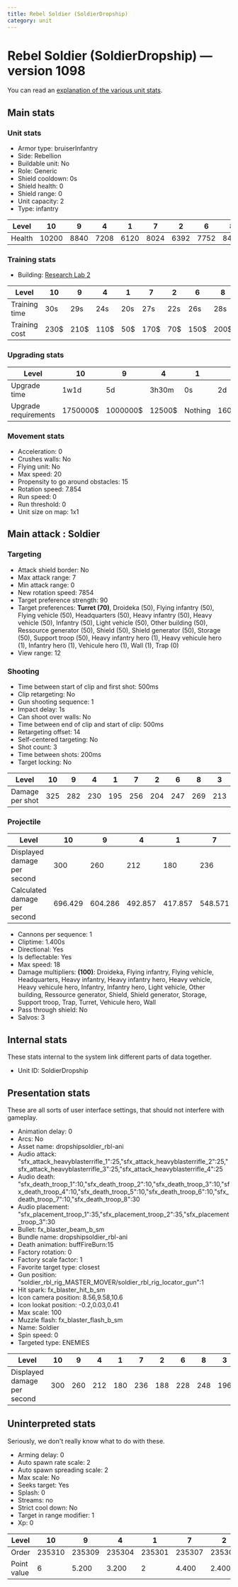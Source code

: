 ```yaml
---
title: Rebel Soldier (SoldierDropship)
category: unit
---
```


# Rebel Soldier (SoldierDropship) — version 1098

You can read an [explanation  of the various unit stats](unitexplained.md).

## Main stats

### Unit stats

  * Armor type: bruiserInfantry
  * Side: Rebellion
  * Buildable unit: No
  * Role: Generic
  * Shield cooldown: 0s
  * Shield health: 0
  * Shield range: 0
  * Unit capacity: 2
  * Type: infantry

|Level |10   |9   |4   |1   |7   |2   |6   |8   |3   |5   |
|------|-----|----|----|----|----|----|----|----|----|----|
|Health|10200|8840|7208|6120|8024|6392|7752|8432|6664|7480|


### Training stats

  * Building: [Research Lab 2](rebelOffenseLab.html)

|Level        |10  |9   |4   |1  |7   |2  |6   |8   |3  |5   |
|-------------|----|----|----|---|----|---|----|----|---|----|
|Training time|30s |29s |24s |20s|27s |22s|26s |28s |23s|25s |
|Training cost|230$|210$|110$|50$|170$|70$|150$|200$|90$|130$|


### Upgrading stats

|Level               |10      |9       |4     |1      |7      |2    |6      |8      |3    |5     |
|--------------------|--------|--------|------|-------|-------|-----|-------|-------|-----|------|
|Upgrade time        |1w1d    |5d      |3h30m |0s     |2d     |15m  |1d     |3d12h  |1h   |8h    |
|Upgrade requirements|1750000$|1000000$|12500$|Nothing|160000$|1500$|100000$|320000$|4000$|25000$|


### Movement stats

  * Acceleration: 0
  * Crushes walls: No
  * Flying unit: No
  * Max speed: 20
  * Propensity to go around obstacles: 15
  * Rotation speed: 7.854
  * Run speed: 0
  * Run threshold: 0
  * Unit size on map: 1x1

## Main attack : Soldier

### Targeting

  * Attack shield border: No
  * Max attack range: 7
  * Min attack range: 0
  * New rotation speed: 7854
  * Target preference strength: 90
  * Target preferences: **Turret (70)**, Droideka (50), Flying infantry (50), Flying vehicle (50), Headquarters (50), Heavy infantry (50), Heavy vehicle (50), Infantry (50), Light vehicle (50), Other building (50), Ressource generator (50), Shield (50), Shield generator (50), Storage (50), Support troop (50), Heavy infantry hero (1), Heavy vehicule hero (1), Infantry hero (1), Vehicule hero (1), Wall (1), Trap (0)
  * View range: 12

### Shooting

  * Time between start of clip and first shot: 500ms
  * Clip retargeting: No
  * Gun shooting sequence: 1
  * Impact delay: 1s
  * Can shoot over walls: No
  * Time between end of clip and start of clip: 500ms
  * Retargeting offset: 14
  * Self-centered targeting: No
  * Shot count: 3
  * Time between shots: 200ms
  * Target locking: No

|Level          |10 |9  |4  |1  |7  |2  |6  |8  |3  |5  |
|---------------|---|---|---|---|---|---|---|---|---|---|
|Damage per shot|325|282|230|195|256|204|247|269|213|239|


### Projectile

|Level                       |10     |9      |4      |1      |7      |2      |6      |8      |3      |5      |
|----------------------------|-------|-------|-------|-------|-------|-------|-------|-------|-------|-------|
|Displayed damage per second |300    |260    |212    |180    |236    |188    |228    |248    |196    |220    |
|Calculated damage per second|696.429|604.286|492.857|417.857|548.571|437.143|529.286|576.429|456.429|512.143|


  * Cannons per sequence: 1
  * Cliptime: 1.400s
  * Directional: Yes
  * Is deflectable: Yes
  * Max speed: 18
  * Damage multipliers: **(100)**: Droideka, Flying infantry, Flying vehicle, Headquarters, Heavy infantry, Heavy infantry hero, Heavy vehicle, Heavy vehicule hero, Infantry, Infantry hero, Light vehicle, Other building, Ressource generator, Shield, Shield generator, Storage, Support troop, Trap, Turret, Vehicule hero, Wall
  * Pass through shield: No
  * Salvos: 3

## Internal stats

These stats internal to the system link different parts of data together.

  * Unit ID: SoldierDropship

## Presentation stats

These are all sorts of user interface settings, that should not interfere with gameplay.

  * Animation delay: 0
  * Arcs: No
  * Asset name: dropshipsoldier_rbl-ani
  * Audio attack: "sfx_attack_heavyblasterrifle_1":25,"sfx_attack_heavyblasterrifle_2":25,"sfx_attack_heavyblasterrifle_3":25,"sfx_attack_heavyblasterrifle_4":25
  * Audio death: "sfx_death_troop_1":10,"sfx_death_troop_2":10,"sfx_death_troop_3":10,"sfx_death_troop_4":10,"sfx_death_troop_5":10,"sfx_death_troop_6":10,"sfx_death_troop_7":10,"sfx_death_troop_8":30
  * Audio placement: "sfx_placement_troop_1":35,"sfx_placement_troop_2":35,"sfx_placement_troop_3":30
  * Bullet: fx_blaster_beam_b_sm
  * Bundle name: dropshipsoldier_rbl-ani
  * Death animation: buffFireBurn:15
  * Factory rotation: 0
  * Factory scale factor: 1
  * Favorite target type: closest
  * Gun position: "soldier_rbl_rig_MASTER_MOVER/soldier_rbl_rig_locator_gun":1
  * Hit spark: fx_blaster_hit_b_sm
  * Icon camera position: 8.56,9.58,10.6
  * Icon lookat position: -0.2,0.03,0.41
  * Max scale: 100
  * Muzzle flash: fx_blaster_flash_b_sm
  * Name: Soldier
  * Spin speed: 0
  * Targeted type: ENEMIES

|Level                      |10 |9  |4  |1  |7  |2  |6  |8  |3  |5  |
|---------------------------|---|---|---|---|---|---|---|---|---|---|
|Displayed damage per second|300|260|212|180|236|188|228|248|196|220|


## Uninterpreted stats

Seriously, we don't really know what to do with these.

  * Arming delay: 0
  * Auto spawn rate scale: 2
  * Auto spawn spreading scale: 2
  * Max scale: No
  * Seeks target: Yes
  * Splash: 0
  * Streams: no
  * Strict cool down: No
  * Target in range modifier: 1
  * Xp: 0

|Level      |10    |9     |4     |1     |7     |2     |6     |8     |3     |5     |
|-----------|------|------|------|------|------|------|------|------|------|------|
|Order      |235310|235309|235304|235301|235307|235302|235306|235308|235303|235305|
|Point value|6     |5.200 |3.200 |2     |4.400 |2.400 |4     |4.800 |2.800 |3.600 |



